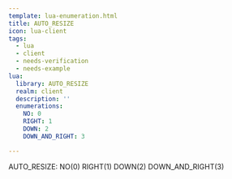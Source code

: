 ```yaml
---
template: lua-enumeration.html
title: AUTO_RESIZE
icon: lua-client
tags:
  - lua
  - client
  - needs-verification
  - needs-example
lua:
  library: AUTO_RESIZE
  realm: client
  description: ''
  enumerations:
    NO: 0
    RIGHT: 1
    DOWN: 2
    DOWN_AND_RIGHT: 3

---
```


<div class="lua__search__keywords">
AUTO_RESIZE: NO(0) RIGHT(1) DOWN(2) DOWN_AND_RIGHT(3)
</div>
